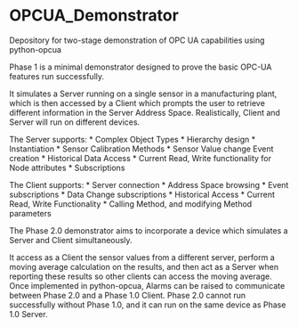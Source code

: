 # OPCUA_Demonstrator
Depository for two-stage demonstration of OPC UA capabilities using python-opcua

Phase 1 is a minimal demonstrator designed to prove the basic OPC-UA features run successfully.  

It simulates a Server running on a single sensor in a manufacturing plant, which is then accessed by a Client which prompts the user to retrieve different information in the Server Address Space. Realistically, Client and Server will run on different devices. 

The Server supports: 
      * Complex Object Types
          * Hierarchy design
          * Instantiation
      * Sensor Calibration Methods
      * Sensor Value change Event creation 
      * Historical Data Access
      * Current Read, Write functionality for Node attributes
      * Subscriptions
      
The Client supports:
      * Server connection
      * Address Space browsing
      * Event subscriptions
      * Data Change subscriptions
      * Historical Access
      * Current Read, Write Functionality
      * Calling Method, and modifying Method parameters

The Phase 2.0 demonstrator aims to incorporate a device which simulates a Server and Client simultaneously. 

It access as a Client the sensor values from a different server, perform a moving average calculation on the results, and then act as a Server when reporting these results so other clients can access the moving average. Once implemented in python-opcua, Alarms can be raised to communicate between Phase 2.0 and a Phase 1.0 Client. 
Phase 2.0 cannot run successfully without Phase 1.0, and it can run on the same device as Phase 1.0 Server. 
